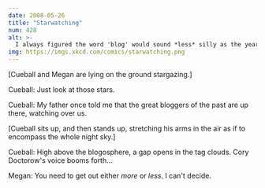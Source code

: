 ```yaml
---
date: 2008-05-26
title: "Starwatching"
num: 428
alt: >-
  I always figured the word 'blog' would sound *less* silly as the years went by.
img: https://imgs.xkcd.com/comics/starwatching.png
---
```

[Cueball and Megan are lying on the ground stargazing.]

Cueball: Just look at those stars.

Cueball: My father once told me that the great bloggers of the past are up there, watching over us.

[Cueball sits up, and then stands up, stretching his arms in the air as if to encompass the whole night sky.]

Cueball: High above the blogosphere, a gap opens in the tag clouds. Cory Doctorow's voice booms forth...

Megan: You need to get out either *more* or *less*. I can't decide.